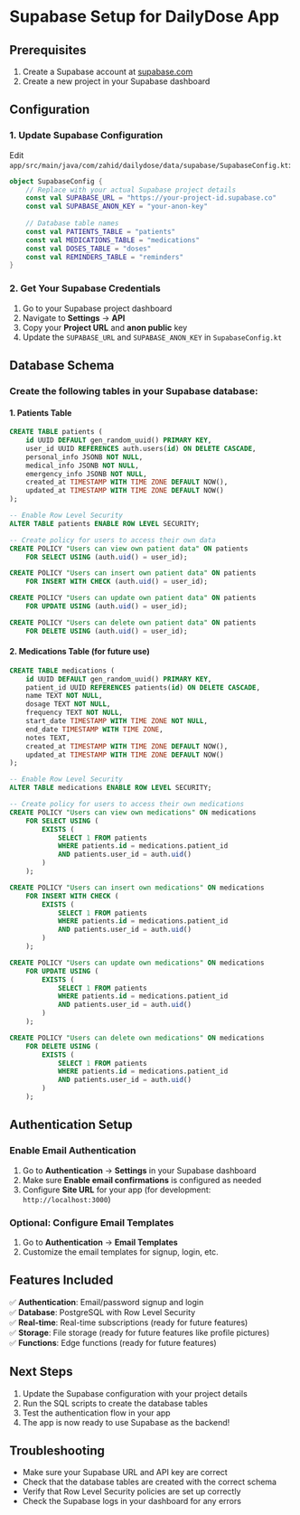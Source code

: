 # Supabase Setup for DailyDose App

## Prerequisites
1. Create a Supabase account at [supabase.com](https://supabase.com)
2. Create a new project in your Supabase dashboard

## Configuration

### 1. Update Supabase Configuration
Edit `app/src/main/java/com/zahid/dailydose/data/supabase/SupabaseConfig.kt`:

```kotlin
object SupabaseConfig {
    // Replace with your actual Supabase project details
    const val SUPABASE_URL = "https://your-project-id.supabase.co"
    const val SUPABASE_ANON_KEY = "your-anon-key"
    
    // Database table names
    const val PATIENTS_TABLE = "patients"
    const val MEDICATIONS_TABLE = "medications"
    const val DOSES_TABLE = "doses"
    const val REMINDERS_TABLE = "reminders"
}
```

### 2. Get Your Supabase Credentials
1. Go to your Supabase project dashboard
2. Navigate to **Settings** → **API**
3. Copy your **Project URL** and **anon public** key
4. Update the `SUPABASE_URL` and `SUPABASE_ANON_KEY` in `SupabaseConfig.kt`

## Database Schema

### Create the following tables in your Supabase database:

#### 1. Patients Table
```sql
CREATE TABLE patients (
    id UUID DEFAULT gen_random_uuid() PRIMARY KEY,
    user_id UUID REFERENCES auth.users(id) ON DELETE CASCADE,
    personal_info JSONB NOT NULL,
    medical_info JSONB NOT NULL,
    emergency_info JSONB NOT NULL,
    created_at TIMESTAMP WITH TIME ZONE DEFAULT NOW(),
    updated_at TIMESTAMP WITH TIME ZONE DEFAULT NOW()
);

-- Enable Row Level Security
ALTER TABLE patients ENABLE ROW LEVEL SECURITY;

-- Create policy for users to access their own data
CREATE POLICY "Users can view own patient data" ON patients
    FOR SELECT USING (auth.uid() = user_id);

CREATE POLICY "Users can insert own patient data" ON patients
    FOR INSERT WITH CHECK (auth.uid() = user_id);

CREATE POLICY "Users can update own patient data" ON patients
    FOR UPDATE USING (auth.uid() = user_id);

CREATE POLICY "Users can delete own patient data" ON patients
    FOR DELETE USING (auth.uid() = user_id);
```

#### 2. Medications Table (for future use)
```sql
CREATE TABLE medications (
    id UUID DEFAULT gen_random_uuid() PRIMARY KEY,
    patient_id UUID REFERENCES patients(id) ON DELETE CASCADE,
    name TEXT NOT NULL,
    dosage TEXT NOT NULL,
    frequency TEXT NOT NULL,
    start_date TIMESTAMP WITH TIME ZONE NOT NULL,
    end_date TIMESTAMP WITH TIME ZONE,
    notes TEXT,
    created_at TIMESTAMP WITH TIME ZONE DEFAULT NOW(),
    updated_at TIMESTAMP WITH TIME ZONE DEFAULT NOW()
);

-- Enable Row Level Security
ALTER TABLE medications ENABLE ROW LEVEL SECURITY;

-- Create policy for users to access their own medications
CREATE POLICY "Users can view own medications" ON medications
    FOR SELECT USING (
        EXISTS (
            SELECT 1 FROM patients 
            WHERE patients.id = medications.patient_id 
            AND patients.user_id = auth.uid()
        )
    );

CREATE POLICY "Users can insert own medications" ON medications
    FOR INSERT WITH CHECK (
        EXISTS (
            SELECT 1 FROM patients 
            WHERE patients.id = medications.patient_id 
            AND patients.user_id = auth.uid()
        )
    );

CREATE POLICY "Users can update own medications" ON medications
    FOR UPDATE USING (
        EXISTS (
            SELECT 1 FROM patients 
            WHERE patients.id = medications.patient_id 
            AND patients.user_id = auth.uid()
        )
    );

CREATE POLICY "Users can delete own medications" ON medications
    FOR DELETE USING (
        EXISTS (
            SELECT 1 FROM patients 
            WHERE patients.id = medications.patient_id 
            AND patients.user_id = auth.uid()
        )
    );
```

## Authentication Setup

### Enable Email Authentication
1. Go to **Authentication** → **Settings** in your Supabase dashboard
2. Make sure **Enable email confirmations** is configured as needed
3. Configure **Site URL** for your app (for development: `http://localhost:3000`)

### Optional: Configure Email Templates
1. Go to **Authentication** → **Email Templates**
2. Customize the email templates for signup, login, etc.

## Features Included

✅ **Authentication**: Email/password signup and login  
✅ **Database**: PostgreSQL with Row Level Security  
✅ **Real-time**: Real-time subscriptions (ready for future features)  
✅ **Storage**: File storage (ready for future features like profile pictures)  
✅ **Functions**: Edge functions (ready for future features)  

## Next Steps

1. Update the Supabase configuration with your project details
2. Run the SQL scripts to create the database tables
3. Test the authentication flow in your app
4. The app is now ready to use Supabase as the backend!

## Troubleshooting

- Make sure your Supabase URL and API key are correct
- Check that the database tables are created with the correct schema
- Verify that Row Level Security policies are set up correctly
- Check the Supabase logs in your dashboard for any errors

